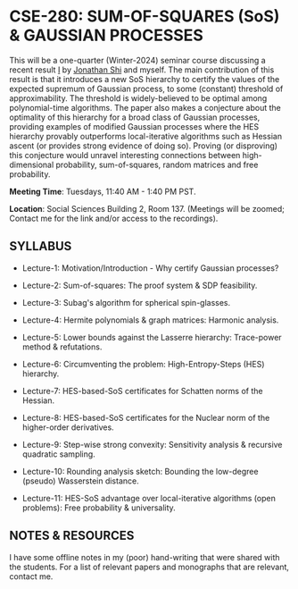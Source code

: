 # CSE-280: SUM-OF-SQUARES (SoS) & GAUSSIAN PROCESSES

This will be a one-quarter (Winter-2024) seminar course discussing a recent result [I](https://arxiv.org/abs/2401.14383) by [Jonathan Shi](https://www.jshi.science/#Overview) and myself. The main contribution of this result is that it introduces a new SoS hierarchy to certify the values of the expected supremum of Gaussian process, to some (constant) threshold of approximability. The threshold is widely-believed to be optimal among polynomial-time algorithms. The paper also makes a conjecture about the optimality of this hierarchy for a broad class of Gaussian processes, providing examples of modified Gaussian processes where the HES hierarchy provably outperforms local-iterative algorithms such as Hessian ascent (or provides strong evidence of doing so). Proving (or disproving) this conjecture would unravel interesting connections between high-dimensional probability, sum-of-squares, random matrices and free probability. 

**Meeting Time**: Tuesdays, 11:40 AM - 1:40 PM PST. 

**Location**: Social Sciences Building 2, Room 137. (Meetings will be zoomed; Contact me for the link and/or access to the recordings).


## SYLLABUS

- Lecture-1: Motivation/Introduction - Why certify Gaussian processes?

- Lecture-2: Sum-of-squares: The proof system & SDP feasibility.

- Lecture-3: Subag's algorithm for spherical spin-glasses.

- Lecture-4: Hermite polynomials & graph matrices: Harmonic analysis.

- Lecture-5: Lower bounds against the Lasserre hierarchy: Trace-power method & refutations.

- Lecture-6: Circumventing the problem: High-Entropy-Steps (HES) hierarchy.

- Lecture-7: HES-based-SoS certificates for Schatten norms of the Hessian.

- Lecture-8: HES-based-SoS certificates for the Nuclear norm of the higher-order derivatives.

- Lecture-9: Step-wise strong convexity: Sensitivity analysis & recursive quadratic sampling.

- Lecture-10: Rounding analysis sketch: Bounding the low-degree (pseudo) Wasserstein distance. 

- Lecture-11: HES-SoS advantage over local-iterative algorithms (open problems): Free probability & universality.

## NOTES & RESOURCES

I have some offline notes in my (poor) hand-writing that were shared with the students. For a list of relevant papers and monographs that are relevant, contact me.

